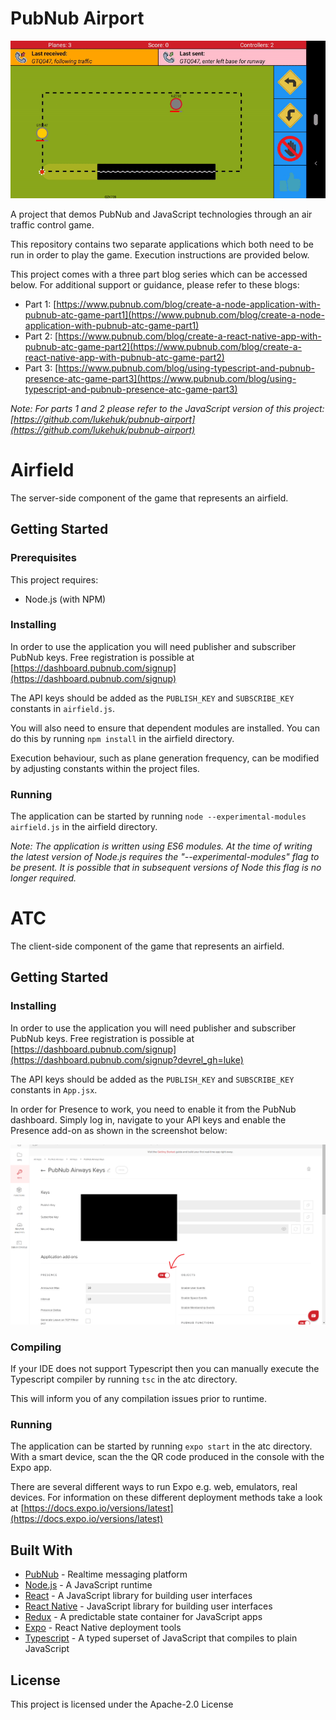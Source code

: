 # PubNub Airport
![React Native Airport Game Screen Recording](./react-native-multiplayer-pubnub-presence.gif "React Native Airport Game Screen Recording")


A project that demos PubNub and JavaScript technologies through an air traffic control game.

This repository contains two separate applications which both need to be run in order to play the game. Execution instructions are provided below.

This project comes with a three part blog series which can be accessed below. For additional support or guidance, please refer to these blogs:
* Part 1: [https://www.pubnub.com/blog/create-a-node-application-with-pubnub-atc-game-part1](https://www.pubnub.com/blog/create-a-node-application-with-pubnub-atc-game-part1)
* Part 2: [https://www.pubnub.com/blog/create-a-react-native-app-with-pubnub-atc-game-part2](https://www.pubnub.com/blog/create-a-react-native-app-with-pubnub-atc-game-part2)
* Part 3: [https://www.pubnub.com/blog/using-typescript-and-pubnub-presence-atc-game-part3](https://www.pubnub.com/blog/using-typescript-and-pubnub-presence-atc-game-part3)

*Note: For parts 1 and 2 please refer to the JavaScript version of this project: [https://github.com/lukehuk/pubnub-airport](https://github.com/lukehuk/pubnub-airport)*

# Airfield
The server-side component of the game that represents an airfield.

## Getting Started
### Prerequisites
This project requires:
* Node.js (with NPM)

### Installing
In order to use the application you will need publisher and subscriber PubNub keys. Free registration is possible at [https://dashboard.pubnub.com/signup](https://dashboard.pubnub.com/signup) 

The API keys should be added as the `PUBLISH_KEY` and `SUBSCRIBE_KEY` constants in `airfield.js`.

You will also need to ensure that dependent modules are installed. You can do this by running `npm install` in the airfield directory.

Execution behaviour, such as plane generation frequency, can be modified by adjusting constants within the project files.

### Running
The application can be started by running `node --experimental-modules airfield.js` in the airfield directory.

*Note: The application is written using ES6 modules. At the time of writing the latest version of Node.js requires the "--experimental-modules" flag to be present. It is possible that in subsequent versions of Node this flag is no longer required.* 

# ATC
The client-side component of the game that represents an airfield.

## Getting Started

### Installing
In order to use the application you will need publisher and subscriber PubNub keys. Free registration is possible at [https://dashboard.pubnub.com/signup](https://dashboard.pubnub.com/signup?devrel_gh=luke)

The API keys should be added as the `PUBLISH_KEY` and `SUBSCRIBE_KEY` constants in `App.jsx`.

In order for Presence to work, you need to enable it from the PubNub dashboard. Simply log in, navigate to your API keys and enable the Presence add-on as shown in the screenshot below:

![PubNub Dashboard Presence Add-On](./presence-screenshot.png "PubNub Dashboard Presence Add-On")

### Compiling
If your IDE does not support Typescript then you can manually execute the Typescript compiler by running `tsc` in the atc directory.

This will inform you of any compilation issues prior to runtime.

### Running
The application can be started by running `expo start` in the atc directory. With a smart device, scan the the QR code produced in the console with the Expo app.

There are several different ways to run Expo e.g. web, emulators, real devices. For information on these different deployment methods take a look at [https://docs.expo.io/versions/latest](https://docs.expo.io/versions/latest)

## Built With
* [PubNub](https://www.pubnub.com/) - Realtime messaging platform 
* [Node.js](https://nodejs.org/) - A JavaScript runtime
* [React](https://reactjs.org/) - A JavaScript library for building user interfaces
* [React Native](https://facebook.github.io/react-native) - JavaScript library for building user interfaces 
* [Redux](https://redux.js.org/introduction/getting-started) - A predictable state container for JavaScript apps
* [Expo](https://expo.io) - React Native deployment tools
* [Typescript](https://www.typescriptlang.org/) - A typed superset of JavaScript that compiles to plain JavaScript

## License
This project is licensed under the Apache-2.0 License